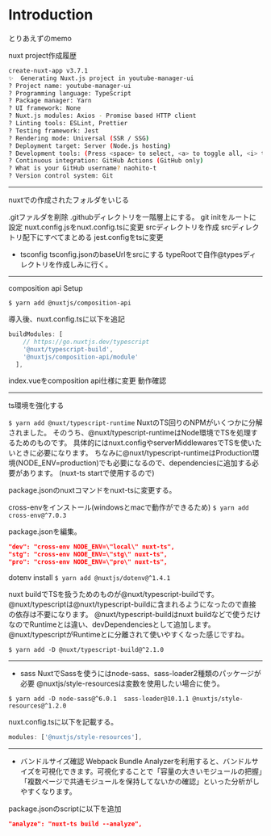 # Introduction

とりあえずのmemo


nuxt project作成履歴

```sh
create-nuxt-app v3.7.1
✨  Generating Nuxt.js project in youtube-manager-ui
? Project name: youtube-manager-ui
? Programming language: TypeScript
? Package manager: Yarn
? UI framework: None
? Nuxt.js modules: Axios - Promise based HTTP client
? Linting tools: ESLint, Prettier
? Testing framework: Jest
? Rendering mode: Universal (SSR / SSG)
? Deployment target: Server (Node.js hosting)
? Development tools: (Press <space> to select, <a> to toggle all, <i> to invert selection)
? Continuous integration: GitHub Actions (GitHub only)
? What is your GitHub username? naohito-t
? Version control system: Git
```

---

nuxtでの作成されたフォルダをいじる

.gitファルダを削除
.githubディレクトリを一階層上にする。
git initをルートに設定
nuxt.config.jsをnuxt.config.tsに変更
srcディレクトリを作成
srcディレクトリ配下にすべてまとめる
jest.configをtsに変更

- tsconfig
tsconfig.jsonのbaseUrlをsrcにする
typeRootで自作@typesディレクトリを作成しみに行く。


---

composition api Setup

`$ yarn add @nuxtjs/composition-api`

導入後、nuxt.config.tsに以下を追記

```ts
buildModules: [
    // https://go.nuxtjs.dev/typescript
    '@nuxt/typescript-build',
    '@nuxtjs/composition-api/module'
  ],
```

index.vueをcomposition api仕様に変更
動作確認

---

ts環境を強化する

`$ yarn add @nuxt/typescript-runtime`
NuxtのTS回りのNPMがいくつかに分解されました。
そのうち、@nuxt/typescript-runtimeはNode環境でTSを処理するためのものです。
具体的にはnuxt.configやserverMiddlewaresでTSを使いたいときに必要になります。
ちなみに@nuxt/typescript-runtimeはProduction環境(NODE_ENV=production)でも必要になるので、dependenciesに追加する必要があります。
(nuxt-ts startで使用するので)


package.jsonのnuxtコマンドをnuxt-tsに変更する。

cross-envをインストール(windowsとmacで動作ができるため)
`$ yarn add cross-env@^7.0.3`

package.jsonを編集。

```json
"dev": "cross-env NODE_ENV=\"local\" nuxt-ts",
"stg": "cross-env NODE_ENV=\"stg\" nuxt-ts",
"pro": "cross-env NODE_ENV=\"pro\" nuxt-ts",
```

dotenv install
`$ yarn add @nuxtjs/dotenv@^1.4.1`

nuxt buildでTSを扱うためのものが@nuxt/typescript-buildです。
@nuxt/typescriptは@nuxt/typescript-buildに含まれるようになったので直接の依存は不要になります。
@nuxt/typescript-buildはnuxt buildなどで使うだけなのでRuntimeとは違い、devDependenciesとして追加します。
@nuxt/typescriptがRuntimeとに分離されて使いやすくなった感じですね。

`$ yarn add -D @nuxt/typescript-build@^2.1.0 `

---

- sass
NuxtでSassを使うにはnode-sass、sass-loader2種類のパッケージが必要
@nuxtjs/style-resourcesは変数を使用したい場合に使う。

`$ yarn add -D node-sass@^6.0.1  sass-loader@10.1.1 @nuxtjs/style-resources@^1.2.0`

nuxt.config.tsに以下を記載する。

```ts
modules: ['@nuxtjs/style-resources'],
```

---

- バンドルサイズ確認
Webpack Bundle Analyzerを利用すると、バンドルサイズを可視化できます。可視化することで「容量の大きいモジュールの把握」「複数ページで共通モジュールを保持してないかの確認」といった分析がしやすくなります。

package.jsonのscriptに以下を追加

```json
"analyze": "nuxt-ts build --analyze",
